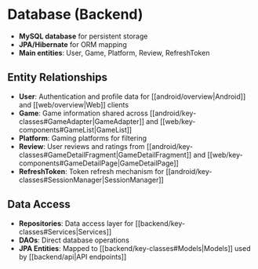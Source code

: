 # Database (Backend)

- **MySQL database** for persistent storage
- **JPA/Hibernate** for ORM mapping
- **Main entities**: User, Game, Platform, Review, RefreshToken

## Entity Relationships

- **User**: Authentication and profile data for [[android/overview|Android]] and [[web/overview|Web]] clients
- **Game**: Game information shared across [[android/key-classes#GameAdapter|GameAdapter]] and [[web/key-components#GameList|GameList]]
- **Platform**: Gaming platforms for filtering
- **Review**: User reviews and ratings from [[android/key-classes#GameDetailFragment|GameDetailFragment]] and [[web/key-components#GameDetailPage|GameDetailPage]]
- **RefreshToken**: Token refresh mechanism for [[android/key-classes#SessionManager|SessionManager]]

## Data Access

- **Repositories**: Data access layer for [[backend/key-classes#Services|Services]]
- **DAOs**: Direct database operations
- **JPA Entities**: Mapped to [[backend/key-classes#Models|Models]] used by [[backend/api|API endpoints]] 